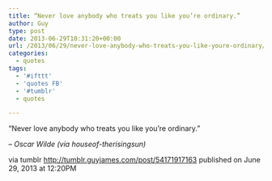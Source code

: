 ```yaml
---
title: “Never love anybody who treats you like you’re ordinary.”
author: Guy
type: post
date: 2013-06-29T10:31:20+00:00
url: /2013/06/29/never-love-anybody-who-treats-you-like-youre-ordinary/
categories:
  - quotes
tags:
  - '#ifttt'
  - 'quotes FB'
  - '#tumblr'
  - quotes

---
```

“Never love anybody who treats you like you’re ordinary.”

&#8211; _Oscar Wilde (via houseof-therisingsun)_

via tumblr http://tumblr.guyjames.com/post/54171917163 published on June 29, 2013 at 12:20PM
